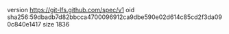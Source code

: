 version https://git-lfs.github.com/spec/v1
oid sha256:59dbadb7d82bbcca4700096912ca9dbe590e02d614c85cd2f3da090c840e1417
size 1836
